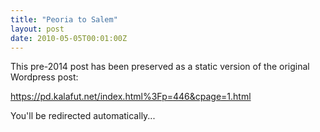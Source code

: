 ```yaml
---
title: "Peoria to Salem"
layout: post
date: 2010-05-05T00:01:00Z
---
```


This pre-2014 post has been preserved as a static version of the original Wordpress post:

https://pd.kalafut.net/index.html%3Fp=446&cpage=1.html

You'll be redirected automatically...

<head>
  <meta http-equiv="refresh" content="5;url=https://pd.kalafut.net/index.html%3Fp=446&cpage=1.html">
</head>
